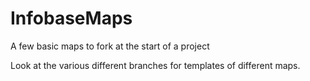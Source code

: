 # InfobaseMaps
 A few basic maps to fork at the start of a project

 Look at the various different branches for templates of different maps.
